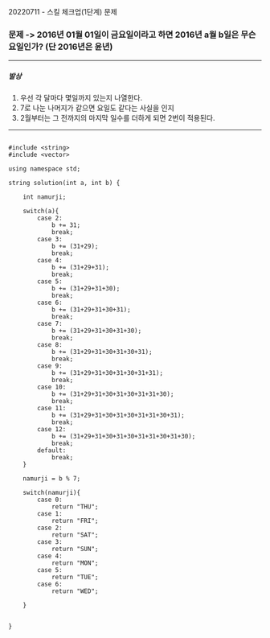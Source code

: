 20220711 - 스킬 체크업(1단계) 문제


### 문제 -> 2016년 01월 01일이 금요일이라고 하면 2016년 a월 b일은 무슨 요일인가? (단 2016년은 윤년)


<hr>


##### 발상

1. 우선 각 달마다 몇일까지 있는지 나열한다.
2. 7로 나눈 나머지가 같으면 요일도 같다는 사실을 인지
3. 2월부터는 그 전까지의 마지막 일수를 더하게 되면 2번이 적용된다.

<hr>

```

#include <string>
#include <vector>

using namespace std;

string solution(int a, int b) {

    int namurji;

    switch(a){
        case 2:
            b += 31;
            break;
        case 3:
            b += (31+29);
            break;
        case 4:
            b += (31+29+31);
            break;
        case 5:
            b += (31+29+31+30);
            break;
        case 6:
            b += (31+29+31+30+31);
            break;
        case 7:
            b += (31+29+31+30+31+30);
            break;
        case 8:
            b += (31+29+31+30+31+30+31);
            break;
        case 9:
            b += (31+29+31+30+31+30+31+31);
            break;
        case 10:
            b += (31+29+31+30+31+30+31+31+30);
            break;
        case 11:
            b += (31+29+31+30+31+30+31+31+30+31);
            break;
        case 12:
            b += (31+29+31+30+31+30+31+31+30+31+30);
            break;
        default:
            break;
    }

    namurji = b % 7;

    switch(namurji){
        case 0:
            return "THU";
        case 1:
            return "FRI";
        case 2:
            return "SAT";
        case 3:
            return "SUN";
        case 4:
            return "MON";
        case 5:
            return "TUE";
        case 6:
            return "WED";     

    }


}
```


    
    

